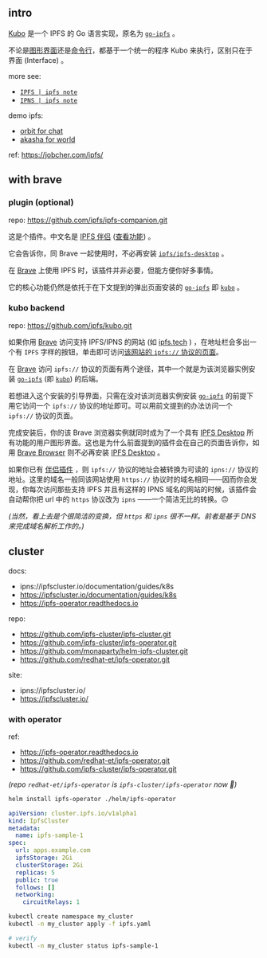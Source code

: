 
[site.tech-https]: https://ipfs.tech

## intro

[Kubo][kubo-repo] 是一个 IPFS 的 Go 语言实现，原名为 [`go-ipfs`][goipfs-repo] 。

[dtp]: https://docs.ipfs.tech/install/ipfs-desktop/
[cli]: https://docs.ipfs.tech/how-to/command-line-quick-start

不论是[图形界面][dtp]还是[命令行][cli]，都基于一个统一的程序 Kubo 来执行，区别只在于界面 (Interface) 。

[kubo-repo]: https://github.com/ipfs/kubo.git
[goipfs-repo]: https://github.com/ipfs/go-ipfs.git
[companion-repo]: https://github.com/ipfs/ipfs-companion.git
[desktop-repo]: https://github.com/ipfs/ipfs-desktop.git

more see: 

- [`IPFS | ipfs note`](../ipfs-note#IPFS)
- [`IPNS | ipfs note`](../ipfs-note#IPNS)

demo ipfs: 

- [orbit for chat][orbit]
- [akasha for world][akasha]

[dtube]: ipfs://bafybeigbpc5ubhik5khftu4vancanucyqml64s2bep2cswi4mq6hx2rg64
[orbit]: ipns://orbit.chat/
[akasha]: ipns://akasha.world/

ref: https://jobcher.com/ipfs/

## with brave

### plugin (optional)

repo: https://github.com/ipfs/ipfs-companion.git

这是个插件。中文名是 [IPFS 伴侣][companion-repo] ([查看功能](https://github.com/ipfs-shipyard/ipfs-companion#ipfs-companion-features)) 。

它会告诉你，同 Brave 一起使用时，不必再安装 [`ipfs/ipfs-desktop`][desktop-repo] 。

在 [Brave][brave-repo] 上使用 IPFS 时，该插件并非必要，但能方便你好多事情。

它的核心功能仍然是依托于在下文提到的弹出页面安装的 [`go-ipfs`][goipfs-repo] 即 [`kubo`][kubo-repo] 。

### kubo backend

repo: https://github.com/ipfs/kubo.git

如果你用 [Brave][brave-repo] 访问支持 IPFS/IPNS 的网站 (如 [ipfs.tech][site.tech-https] ) ，在地址栏会多出一个有 `IPFS` 字样的按钮，单击即可访问[该网站的 `ipfs://` 协议的页面](ipfs://bafybeifc4txki2gjnkfbsagx7ya2l2mqo2hptc6ewyy7bg37a3enxo6kim)。

[brave-repo]: https://github.com/brave/brave-browser.git

在 [Brave][brave-repo] 访问 `ipfs://` 协议的页面有两个途径，其中一个就是为该浏览器实例安装 [`go-ipfs`][goipfs-repo] (即 [`kubo`][kubo-repo]) 的后端。

若想进入这个安装的引导界面，只需在没对该浏览器实例安装 [`go-ipfs`][goipfs-repo] 的前提下用它访问一个 `ipfs://` 协议的地址即可。可以用前文提到的办法访问一个 `ipfs://` 协议的页面。

完成安装后，你的该 Brave 浏览器实例就同时成为了一个具有 [IPFS Desktop][desktop-repo] 所有功能的用户图形界面。这也是为什么前面提到的插件会在自己的页面告诉你，如用 [Brave Browser][brave-repo] 则不必再安装 [IPFS Desktop][desktop-repo] 。

如果你已有 [伴侣插件][companion-repo] ，则 `ipfs://` 协议的地址会被转换为可读的 `ipns://` 协议的地址。这里的域名一般同该网站使用 `https://` 协议时的域名相同——因而你会发现，你每次访问那些支持 IPFS 并且有这样的 IPNS 域名的网站的时候，该插件会自动帮你把 url 中的 `https` 协议改为 `ipns` ——一个简洁无比的转换。🙃

*(当然，看上去是个很简洁的变换，但 `https` 和 `ipns` 很不一样。前者是基于 DNS 来完成域名解析工作的。)*



## cluster

docs: 

- ipns://ipfscluster.io/documentation/guides/k8s
- https://ipfscluster.io/documentation/guides/k8s
- https://ipfs-operator.readthedocs.io

repo:

- https://github.com/ipfs-cluster/ipfs-cluster.git
- https://github.com/ipfs-cluster/ipfs-operator.git
- https://github.com/monaparty/helm-ipfs-cluster.git
- https://github.com/redhat-et/ipfs-operator.git

site:

- ipns://ipfscluster.io/
- https://ipfscluster.io/

### with operator

ref: 

- https://ipfs-operator.readthedocs.io
- https://github.com/redhat-et/ipfs-operator.git
- https://github.com/ipfs-cluster/ipfs-operator.git

*(repo `redhat-et/ipfs-operator` is `ipfs-cluster/ipfs-operator` now 🙂)*

~~~ sh
helm install ipfs-operator ./helm/ipfs-operator
~~~

~~~ yaml
apiVersion: cluster.ipfs.io/v1alpha1
kind: IpfsCluster
metadata:
  name: ipfs-sample-1
spec:
  url: apps.example.com
  ipfsStorage: 2Gi
  clusterStorage: 2Gi
  replicas: 5
  public: true
  follows: []
  networking:
    circuitRelays: 1
~~~

~~~ sh
kubectl create namespace my_cluster
kubectl -n my_cluster apply -f ipfs.yaml

# verify
kubectl -n my_cluster status ipfs-sample-1
~~~
